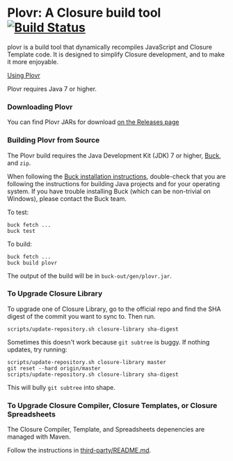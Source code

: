 Plovr: A Closure build tool [![Build Status](https://travis-ci.org/rgpower/plovr.svg?branch=master)](https://travis-ci.org/rgpower/plovr)
===========================

plovr is a build tool that dynamically recompiles JavaScript and Closure
Template code. It is designed to simplify Closure development, and to make it
more enjoyable.

[Using Plovr](http://plovr.org/docs.html)

Plovr requires Java 7 or higher.

### Downloading Plovr

You can find Plovr JARs for download 
[on the Releases page](https://github.com/bolinfest/plovr/releases)

### Building Plovr from Source

The Plovr build requires the Java Development Kit (JDK) 7 or higher, [Buck](https://buckbuild.com/), and `zip`.

When following the [Buck installation instructions](https://buckbuild.com/setup/getting_started.html),
double-check that you are following the instructions for building Java projects
and for your operating system. If you have trouble installing Buck
(which can be non-trivial on Windows), please contact the Buck team.

To test:

```
buck fetch ...
buck test
```

To build:

```
buck fetch ...
buck build plovr
```

The output of the build will be in `buck-out/gen/plovr.jar`.

### To Upgrade Closure Library

To upgrade one of Closure Library, go to the official repo and find the SHA digest
of the commit you want to sync to. Then run.

```
scripts/update-repository.sh closure-library sha-digest
```

Sometimes this doesn't work because `git subtree` is buggy. If nothing updates, try running:

```
scripts/update-repository.sh closure-library master
git reset --hard origin/master
scripts/update-repository.sh closure-library sha-digest
```

This will bully `git subtree` into shape.

### To Upgrade Closure Compiler, Closure Templates, or Closure Spreadsheets

The Closure Compiler, Template, and Spreadsheets depenencies are managed with Maven.

Follow the instructions in [third-party/README.md](third-party/README.md).
